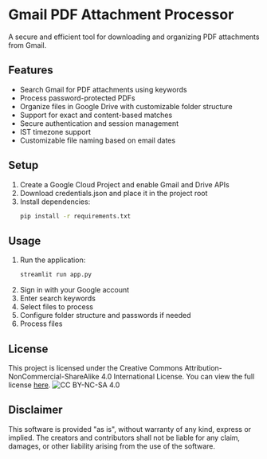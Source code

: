 # Gmail PDF Attachment Processor

A secure and efficient tool for downloading and organizing PDF attachments from Gmail.

## Features

- Search Gmail for PDF attachments using keywords
- Process password-protected PDFs
- Organize files in Google Drive with customizable folder structure
- Support for exact and content-based matches
- Secure authentication and session management
- IST timezone support
- Customizable file naming based on email dates

## Setup

1. Create a Google Cloud Project and enable Gmail and Drive APIs
2. Download credentials.json and place it in the project root
3. Install dependencies:
   ```bash
   pip install -r requirements.txt
   ```

## Usage

1. Run the application:
   ```bash
   streamlit run app.py
   ```
2. Sign in with your Google account
3. Enter search keywords
4. Select files to process
5. Configure folder structure and passwords if needed
6. Process files

## License
This project is licensed under the Creative Commons Attribution-NonCommercial-ShareAlike 4.0 International License. You can view the full license [here](https://creativecommons.org/licenses/by-nc-sa/4.0/).
![CC BY-NC-SA 4.0](https://i.creativecommons.org/l/by-nc-sa/4.0/88x31.png)

## Disclaimer
This software is provided "as is", without warranty of any kind, express or implied. The creators and contributors shall not be liable for any claim, damages, or other liability arising from the use of the software.